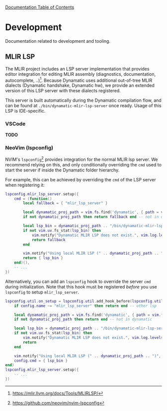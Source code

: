 [Documentation Table of Contents](../README.md)  

# Development

Documentation related to development and tooling.

## MLIR LSP

The MLIR project includes an LSP server implementation that provides editor integration for editing MLIR assembly (diagnostics, documentation, autocomplete, ..)[^1].
Because Dynamatic uses additional out-of-tree MLIR dialects (Dynamatic handshake, Dynamatic hw), we provide an extended version of this LSP server with these dialects registered.

This server is built automatically during the Dynamatic compilation flow, and can be found at `./bin/dynamatic-mlir-lsp-server` once ready. Usage of this LSP is IDE-specific.

### VSCode

**TODO**

### NeoVim (lspconfig)

NVIM's `lspconfig`[^2] provides integration for the normal MLIR lsp server. We recommend relying on this, and only conditionally overriding the `cmd` used to start the server if inside the Dynamatic folder hierarchy.

For example, this can be achieved by overriding the `cmd` of the LSP server when registering it:
```lua
lspconfig.mlir_lsp_server.setup({
    cmd = (function()
        local fallback = { "mlir_lsp_server" }

        local dynamatic_proj_path = vim.fs.find('dynamatic', { path = vim.fn.getcwd(), upward = true })[1]
        if not dynamatic_proj_path then return fallback end -- not in dynamatic

        local lsp_bin = dynamatic_proj_path .. "/bin/dynamatic-mlir-lsp-server"
        if not vim.uv.fs_stat(lsp_bin) then
            vim.notify("Dynamatic MLIR LSP does not exist.", vim.log.levels.WARN)
            return fallback
        end

        vim.notify("Using local MLIR LSP (" .. dynamatic_proj_path .. ")", vim.log.levels.INFO)
        return { lsp_bin }
    end)(),
    -- ...
})
```

Alternatively, you can add an `lspconfig` hook to override the server `cmd` during initialization. Note that this
hook must be registered *before* you use `lspconfig` to setup `mlir_lsp_server`.
```lua
lspconfig.util.on_setup = lspconfig.util.add_hook_before(lspconfig.util.on_setup, function(config)
    if config.name ~= "mlir_lsp_server" then return end -- other lsp

    local dynamatic_proj_path = vim.fs.find('dynamatic', { path = vim.fn.getcwd(), upward = true })[1]
    if not dynamatic_proj_path then return end -- not in dynamatic

    local lsp_bin = dynamatic_proj_path .. "/bin/dynamatic-mlir-lsp-server"
    if not vim.uv.fs_stat(lsp_bin) then
        vim.notify("Dynamatic MLIR LSP does not exist.", vim.log.levels.WARN)
        return
    end

    vim.notify("Using local MLIR LSP (" .. dynamatic_proj_path .. ")", vim.log.levels.INFO)
    config.cmd = { lsp_bin }
end)
lspconfig.mlir_lsp_server.setup({
    -- ...
})
```

[^1]: https://mlir.llvm.org/docs/Tools/MLIRLSP/ 
[^2]: https://github.com/neovim/nvim-lspconfig
